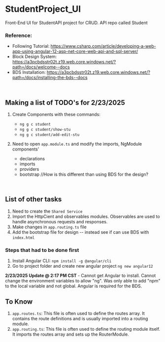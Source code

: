 # StudentProject_UI
Front-End UI for StudentAPI project for CRUD. API repo called Student

### Reference:
* Following Tutorial: https://www.csharp.com/article/developing-a-web-app-using-angular-12-asp-net-core-web-api-and-sql-server/
* Block Design System: https://a3pcbdsstr02t.z19.web.core.windows.net/?path=/docs/welcome--docs
* BDS Installation: https://a3pcbdsstr02t.z19.web.core.windows.net/?path=/docs/installing-the-bds--docs 
<br>

## Making a list of TODO's for 2/23/2025
1. Create Components with these commands:
    * `ng g c student`
    * `ng g c student/show-stu`
    * `ng g c student/add-edit-stu`

2. Need to open `app.module.ts` and modify the imports, NgModule components' 
    * declarations
    * imports
    * providers
    * bootstrap //How is this different than using BDS for the design?
<br>

## List of other tasks
1. Need to create the `Shared Service`
2. Import the HttpCient and observables modules. Observables are used to handle asynchronous requests and responses.
3. Make changes in `app.routing.ts` file
4. Add the bootstrap file for design
-- instead see if can use BDS with `index.html`


### Steps that had to be done first
1. Install Angular CLI: `npm install -g @angular/cli`
2. Go to project folder and create new angular project `ng new angular12`

**2/23/2025 Update @ 2:17 PM CST** - Cannot get Angular to install. Cannot change the environment variables to allow "ng". Was only able to add "npm" to the local variable and not global. Angular is required for the BDS.
<br>

## To Know
1. `app.routes.ts`: This file is often used to define the routes array. It contains the route definitions and is usually imported into a routing module.
2. `app.routing.ts`: This file is often used to define the routing module itself. It imports the routes array and sets up the RouterModule.